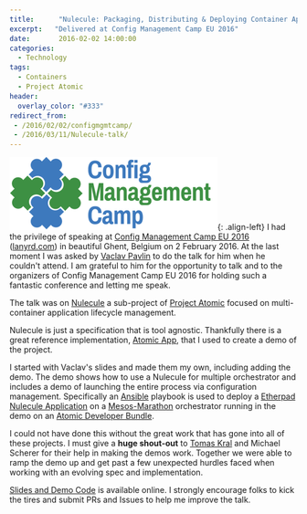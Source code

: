 ```yaml
---
title:      "Nulecule: Packaging, Distributing & Deploying Container Applications the Cloud Way"
excerpt:   "Delivered at Config Management Camp EU 2016"
date:       2016-02-02 14:00:00
categories:
  - Technology
tags:
  - Containers
  - Project Atomic
header:
  overlay_color: "#333"
redirect_from:
 - /2016/02/02/configmgmtcamp/
 - /2016/03/11/Nulecule-talk/
---
```


![Config Management Camp EU Logo](/img/2016/configmgmtcampeu2016-logo.png){: .align-left}
I had the privilege of speaking at [Config Management Camp EU
2016](http://cfgmgmtcamp.eu/schedule/speakers/BrianExelbierd.html)
([lanyrd.com](http://lanyrd.com/2016/cfgmgmtcamp/sdxytt/)) in
beautiful Ghent, Belgium on 2 February 2016.  At the last moment I
was asked by [Vaclav Pavlin](https://twitter.com/vpavlin) to do the
talk for him when he couldn't attend.  I am grateful to him for the
opportunity to talk and to the organizers of Config Management Camp
EU 2016 for holding such a fantastic conference and letting me
speak.

The talk was on
[Nulecule](https://github.com/projectatomic/nulecule/blob/master/docs/getting-started.md)
a sub-project of [Project Atomic](http://www.projectatomic.io)
focused on multi-container application lifecycle management.

Nulecule is just a specification that is tool agnostic.  Thankfully
there is a great reference implementation, [Atomic
App](https://github.com/projectatomic/atomicapp), that I used to
create a demo of the project.

I started with Vaclav's slides and made them my own, including
adding the demo.  The demo shows how to use a Nulecule for multiple
orchestrator and includes a demo of launching the entire process via
configuration management.  Specifically an
[Ansible](http://www.ansible.com) playbook is used to deploy a
[Etherpad Nulecule
Application](https://github.com/kadel/nulecule-library/tree/cfgmntcmp-etherpad/etherpad-centos7-atomicapp)
on a [Mesos-Marathon](https://mesosphere.github.io/marathon/)
orchestrator running in the demo on an [Atomic Developer
Bundle](https://github.com/projectatomic/adb-atomic-developer-bundle).

I could not have done this without the great work that has gone
into all of these projects.  I must give a **huge shout-out** to
[Tomas Kral](https://github.com/projectatomic/adb-atomic-developer-bundle)
and Michael Scherer for their help in making the demos work.  Together
we were able to ramp the demo up and get past a few unexpected
hurdles faced when working with an evolving spec and implementation.

[Slides and Demo Code](https://github.com/bexelbie/nulecule-talk-demo)
is available online.  I strongly encourage folks to kick the tires
and submit PRs and Issues to help me improve the talk.
